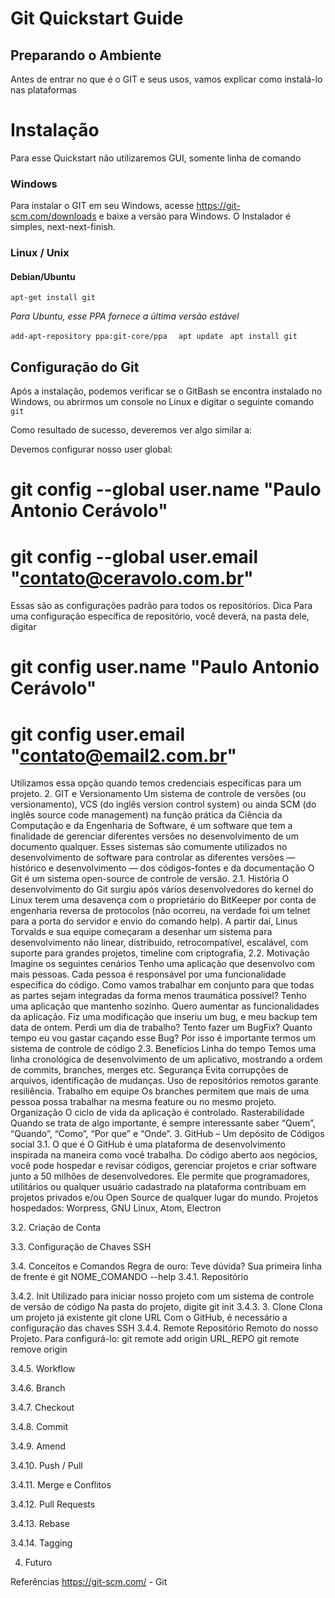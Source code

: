 # Git Quickstart Guide


## Preparando o Ambiente
Antes de entrar no que é o GIT e seus usos, vamos explicar como instalá-lo nas plataformas
# Instalação 
Para esse Quickstart não utilizaremos GUI, somente linha de comando
###	Windows
Para instalar o GIT em seu Windows, acesse https://git-scm.com/downloads e baixe a versão para Windows. 
O Instalador é simples, next-next-finish.
###	Linux / Unix
####	Debian/Ubuntu
`apt-get install git`

*Para Ubuntu, esse PPA fornece a última versão estável*

`add-apt-repository ppa:git-core/ppa `
` apt update`
` apt install git`


## Configuração do Git
Após a instalação, podemos verificar se o GitBash se encontra instalado no Windows, ou abrirmos um console no Linux e digitar o seguinte comando
`git` 
 
 Como resultado de sucesso, deveremos ver algo similar a:

 

Devemos configurar nosso user global:
# git config --global user.name "Paulo Antonio Cerávolo"
# git config --global user.email "contato@ceravolo.com.br"
  
Essas são as configurações padrão para todos os repositórios.
Dica
Para uma configuração específica de repositório, você deverá, na pasta dele, digitar
# git config user.name "Paulo Antonio Cerávolo"
# git config user.email "contato@email2.com.br"
 
Utilizamos essa opção quando temos credenciais específicas para um projeto. 
2.	GIT e Versionamento
Um sistema de controle de versões (ou versionamento), VCS (do inglês version control system) ou ainda SCM (do inglês source code management) na função prática da Ciência da Computação e da Engenharia de Software, é um software que tem a finalidade de gerenciar diferentes versões no desenvolvimento de um documento qualquer. Esses sistemas são comumente utilizados no desenvolvimento de software para controlar as diferentes versões — histórico e desenvolvimento — dos códigos-fontes e da documentação
O Git é um sistema open-source de controle de versão.
2.1.	História
O desenvolvimento do Git surgiu após vários desenvolvedores do kernel do Linux terem uma desavença com o proprietário do BitKeeper por conta de engenharia reversa de protocolos (não ocorreu, na verdade foi um telnet para a porta do servidor e envio do comando help).
A partir daí, Linus Torvalds e sua equipe começaram a desenhar um sistema para desenvolvimento não linear, distribuído, retrocompatível, escalável, com suporte para grandes projetos, timeline com criptografia, 
2.2.	Motivação
Imagine os seguintes cenários
Tenho uma aplicação que desenvolvo com mais pessoas. Cada pessoa é responsável por uma funcionalidade específica do código. Como vamos trabalhar em conjunto para que todas as partes sejam integradas da forma menos traumática possível?
Tenho uma aplicação que mantenho sozinho. Quero aumentar as funcionalidades da aplicação. Fiz uma modificação que inseriu um bug, e meu backup tem data de ontem. Perdi um dia de trabalho? Tento fazer um BugFix? Quanto tempo eu vou gastar caçando esse Bug?
Por isso é importante termos um sistema de controle de código
2.3.	Benefícios
Linha do tempo
	Temos uma linha cronológica de desenvolvimento de um aplicativo, mostrando a ordem de commits, branches, merges etc.
Segurança
	Evita corrupções de arquivos, identificação de mudanças. Uso de repositórios remotos garante resiliência.
Trabalho em equipe
	Os branches permitem que mais de uma pessoa possa trabalhar na mesma feature ou no mesmo projeto. 	
Organização
	O ciclo de vida da aplicação é controlado.
Rasterabilidade
	Quando se trata de algo importante, é sempre interessante saber “Quem”, “Quando”, “Como”, “Por que” e “Onde”.
3.	GitHub – Um depósito de Códigos social
3.1.	O que é
O GitHub é uma plataforma de desenvolvimento inspirada na maneira como você trabalha. Do código aberto aos negócios, você pode hospedar e revisar códigos, gerenciar projetos e criar software junto a 50 milhões de desenvolvedores.
Ele permite que programadores, utilitários ou qualquer usuário cadastrado na plataforma contribuam em projetos privados e/ou Open Source de qualquer lugar do mundo.
Projetos hospedados: Worpress, GNU Linux, Atom, Electron

3.2.	Criação de Conta

3.3.	Configuração de Chaves SSH

3.4.	Conceitos e Comandos
Regra de ouro: Teve dúvida? Sua primeira linha de frente é
git NOME_COMANDO --help
3.4.1.	Repositório

3.4.2.	Init
Utilizado para iniciar nosso projeto com um sistema de controle de versão de código
Na pasta do projeto, digite
git init 
3.4.3.	3. Clone
Clona um projeto já existente
git clone URL
Com o GitHub, é necessário a configuração das chaves SSH
3.4.4.	Remote
Repositório Remoto do nosso Projeto. Para configurá-lo: 
git remote add origin URL_REPO
git remote remove origin 

3.4.5.	Workflow

3.4.6.	Branch

3.4.7.	Checkout

3.4.8.	Commit

3.4.9.	Amend

3.4.10.	Push / Pull

3.4.11.	Merge e Conflitos

3.4.12.	Pull Requests

3.4.13.	Rebase

3.4.14.	Tagging

4.	Futuro

Referências
https://git-scm.com/ - Git 






